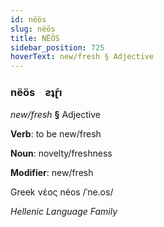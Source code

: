 ```yaml
---
id: nëös
slug: nëös
title: NËÖS
sidebar_position: 725
hoverText: new/fresh § Adjective
---
```


### nëös&emsp;<span kind="abugida">ƨʇɽ́ı</span>

*new/fresh* **§** Adjective

**Verb**: to be new/fresh

**Noun**: novelty/freshness

**Modifier**: new/fresh

Greek νέος néos /ˈne.os/

*Hellenic Language Family*